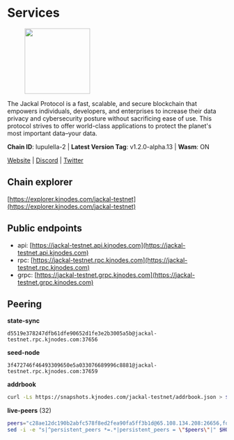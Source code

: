 # Services

<figure><img src="https://raw.githubusercontent.com/kj89/testnet_manuals/main/pingpub/logos/jackal.png" width="150" alt=""><figcaption></figcaption></figure>

The Jackal Protocol is a fast, scalable, and secure blockchain that empowers  individuals, developers, and enterprises to increase their data privacy and  cybersecurity posture without sacrificing ease of use. This protocol strives  to offer world-class applications to protect the planet's most important data–your data.

**Chain ID**: lupulella-2 | **Latest Version Tag**: v1.2.0-alpha.13 | **Wasm**: ON

[Website](https://jackalprotocol.com) | [Discord](https://discord.com/invite/5GKym3p6rj) | [Twitter](https://twitter.com/Jackal_Protocol)


## Chain explorer
[https://explorer.kjnodes.com/jackal-testnet](https://explorer.kjnodes.com/jackal-testnet)

## Public endpoints

* api: [https://jackal-testnet.api.kjnodes.com](https://jackal-testnet.api.kjnodes.com)
* rpc: [https://jackal-testnet.rpc.kjnodes.com](https://jackal-testnet.rpc.kjnodes.com)
* grpc: [https://jackal-testnet.grpc.kjnodes.com](https://jackal-testnet.grpc.kjnodes.com)

## Peering

**state-sync**

```text
d5519e378247dfb61dfe90652d1fe3e2b3005a5b@jackal-testnet.rpc.kjnodes.com:37656
```

**seed-node**

```text
3f472746f46493309650e5a033076689996c8881@jackal-testnet.rpc.kjnodes.com:37659
```

**addrbook**
```bash
curl -Ls https://snapshots.kjnodes.com/jackal-testnet/addrbook.json > $HOME/.canine/config/addrbook.json
```

**live-peers** (32)
```bash
peers="c28ae12dc190b2abfc578f8ed2fea90fa5ff3b1d@65.108.134.208:26656,fd5b3021fe67406e63c1a3e3e89cb243bc0791c9@65.109.32.174:32656,372111fd8c3c11a57cd34db58b2bdd8d2b6e5005@172.104.19.93:26656,09d9127972ded9e22f9f11833ed7fcfa149cf1fa@65.109.92.240:19126,0e3058446ee9b1ad449b5d3a60d5c4f92dd3785c@65.109.30.12:56656,b549c1092e37db22576e31f19cbec4b1b3b36503@116.202.227.117:37656,d5519e378247dfb61dfe90652d1fe3e2b3005a5b@65.109.68.190:37656,84af58201840781a0a62449d1dcdb0ad0cf5bdb3@91.223.3.144:26356,3d3408f7768441344a7cf8c3b313f9309930464d@95.111.225.137:39656,2633208f609ac5fc77fac203dd23326ba0fc9902@185.208.207.94:26656,bb36af02fd6e50f3bedbc58b3589bdc203d896fc@103.19.25.157:26656,f3e70d3de1974208af04dac6fabd657ab4abf0ff@65.108.75.107:24656,fabb22d283df1698de657c2bf4084892362136d6@65.21.232.149:26656,27238e2f804bf28a14c186a2e0f0ceaae0d2588f@176.9.98.24:30566,fa10dc1a1dc81ee2741e7f88327cb13d2ab56f54@65.109.23.182:19126,5eedbfbe64b942f4ab54db3842acf3bfab034c24@161.97.74.88:46656,451622fd913f6119a67f67e65f3ab82c3fbea529@78.107.253.133:32656,3c6d856a429224201d78c7f28026874d10a27f57@5.75.227.78:26656,b26f63f307ca8e80033cbc618f7577e5be7f0c1a@95.217.118.96:27363,94b63fddfc78230f51aeb7ac34b9fb86bd042a77@46.4.53.94:30567,49e0d8005ce310ac02bfb878698eadd95647fb25@141.95.33.39:26656,9a2c091798681f89b11f8eea370bf9c6284437c5@167.86.115.183:26656,0394449cab5a29f24dd4f37683d3b7622f27c0fc@65.108.206.118:61156,11b91d243d43e761c96cfbf49f2f2bd06cce2df8@65.109.23.114:17556,1b191fb9ef837dec648136097f94925a15dd85ab@213.170.135.20:26516,6c6c7f370febd64447770da8aec0b9d359d61565@65.109.70.23:17556,2ededbdbd98580e22ae8c3676e37b6e1fc1d987b@142.132.248.253:23656,80420ad774e622bda8e1dfa9b80da11eee7eed1f@144.126.140.252:29656,a0f726a3dffb45d9cbde0913701bd757fcd7e434@157.90.2.254:36656,84f520678ef59ea02f942fa6323ec562ca5a3249@45.79.161.178:26656,4ea723e652f11433734ae2aa6f364ef0510d6636@16.163.74.176:26626,ff5171d91cb033670238998dc84bdf69468bb053@51.89.232.234:27686"
sed -i -e "s|^persistent_peers *=.*|persistent_peers = \"$peers\"|" $HOME/.canine/config/config.toml
```
